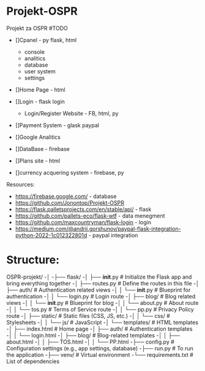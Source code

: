 # Projekt-OSPR
Projekt za OSPR
#TODO
- []Cpanel - py flask, html
    - console
    - analitics
    - database
    - user system
    - settings
      
- []Home Page - html
- []Login - flask login
    - Login/Register Website - FB, html, py
- []Payment System - glask paypal
- []Google Analitics
- []DataBase - firebase
- []Plans site - html
- []currency acquering system - firebase, py




Resources:
- https://firebase.google.com/ - database
- https://github.com/Jonontop/Projekt-OSPR
- https://flask.palletsprojects.com/en/stable/api/ - flask
- https://github.com/pallets-eco/flask-wtf - data menegment
- https://github.com/maxcountryman/flask-login - login
- https://medium.com/@andrii.gorshunov/paypal-flask-integration-python-2022-1c012322801d - paypal integration


# Structure:

OSPR-projekt/
-│
-├── flask/
-│   ├── __init__.py      # Initialize the Flask app and bring everything together
-│   ├── routes.py        # Define the routes in this file
-│   ├── auth/            # Authentication related views
-│   │   └── __init__.py  # Blueprint for authentication
-│   │   └── login.py     # Login route
-│   ├── blog/            # Blog related views
-│   │   └── __init__.py  # Blueprint for blog
-│   │   └── about.py     # About route
-│   │   └── tos.py       # Terms of Service route
-│   │   └── pp.py        # Privacy Policy route
-│   ├── static/          # Static files (CSS, JS, etc.)
-│   │   └── css/         # Stylesheets
-│   │   └── js/          # JavaScript
-│   └── templates/       # HTML templates
-│       ├── index.html   # Home page
-│       ├── auth/        # Authentication templates
-│       │   └── login.html
-│       ├── blog/        # Blog-related templates
-│       │   ├── about.html
-│       │   ├── TOS.html
-│       │   └── PP.html
-├── config.py            # Configuration settings (e.g., app settings, database)
-├── run.py               # To run the application
-├── venv/                # Virtual environment
-└── requirements.txt     # List of dependencies
